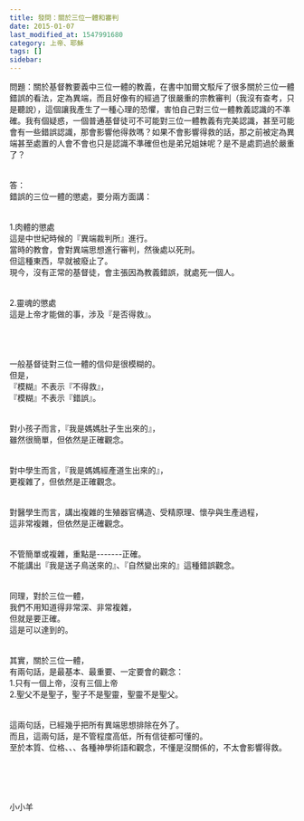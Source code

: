 ```yaml
---
title: 發問：關於三位一體和審判
date: 2015-01-07
last_modified_at: 1547991680
category: 上帝、耶穌
tags: []
sidebar: 
---
```


<p>問題：關於基督教要義中三位一體的教義，在書中加爾文駁斥了很多關於三位一體錯誤的看法，定為異端，而且好像有的經過了很嚴重的宗教審判（我沒有查考，只是聽說），這個讓我產生了一種心理的恐懼，害怕自己對三位一體教義認識的不準確。我有個疑惑，一個普通基督徒可不可能對三位一體教義有完美認識，甚至可能會有一些錯誤認識，那會影響他得救嗎？如果不會影響得救的話，那之前被定為異端甚至處置的人會不會也只是認識不準確但也是弟兄姐妹呢？是不是處罰過於嚴重了？<br/><br/><!--more--><br/>答：<br/>錯誤的三位一體的懲處，要分兩方面講：<br/><br/><br/>1.肉體的懲處<br/>這是中世紀時候的『異端裁判所』進行。<br/>當時的教會，會對異端思想進行審判，然後處以死刑。<br/>但這種東西，早就被廢止了。<br/>現今，沒有正常的基督徒，會主張因為教義錯誤，就處死一個人。<br/><br/><br/>2.靈魂的懲處<br/>這是上帝才能做的事，涉及『是否得救』。<br/><br/><br/><br/><br/>一般基督徒對三位一體的信仰是很模糊的。<br/>但是，<br/>『模糊』不表示『不得救』，<br/>『模糊』不表示『錯誤』。<br/><br/><br/>對小孩子而言，『我是媽媽肚子生出來的』，<br/>雖然很簡單，但依然是正確觀念。<br/><br/><br/>對中學生而言，『我是媽媽經產道生出來的』，<br/>更複雜了，但依然是正確觀念。<br/><br/><br/>對醫學生而言，講出複雜的生殖器官構造、受精原理、懷孕與生產過程，<br/>這非常複雜，但依然是正確觀念。<br/><br/><br/>不管簡單或複雜，重點是-------正確。<br/>不能講出『我是送子鳥送來的』、『自然變出來的』這種錯誤觀念。<br/><br/><br/>同理，對於三位一體，<br/>我們不用知道得非常深、非常複雜，<br/>但就是要正確。<br/>這是可以達到的。<br/><br/><br/>其實，關於三位一體，<br/>有兩句話，是最基本、最重要、一定要會的觀念：<br/>1.只有一個上帝，沒有三個上帝<br/>2.聖父不是聖子，聖子不是聖靈，聖靈不是聖父。<br/><br/><br/>這兩句話，已經幾乎把所有異端思想排除在外了。<br/>而且，這兩句話，是不管程度高低，所有信徒都可懂的。<br/>至於本質、位格、、、各種神學術語和觀念，不懂是沒關係的，不太會影響得救。<br/><br/><br/><br/><br/><br/>小小羊<br/><br/><br/><br/><br/></p>